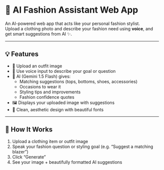 # 👗 AI Fashion Assistant Web App

An AI-powered web app that acts like your personal fashion stylist.  
Upload a clothing photo and describe your fashion need using **voice**, and get smart suggestions from AI ✨.

---

## 💡 Features

- 🧥 Upload an outfit image
- 🎤 Use voice input to describe your goal or question
- 🧠 AI (Gemini 1.5 Flash) gives:
  - Matching suggestions (tops, bottoms, shoes, accessories)
  - Occasions to wear it
  - Styling tips and improvements
  - Fashion confidence quotes
- 🖼️ Displays your uploaded image with suggestions
- 🎨 Clean, aesthetic design with beautiful fonts

---

## 📸 How It Works

1. Upload a clothing item or outfit image
2. Speak your fashion question or styling goal (e.g. “Suggest a matching blazer”)
3. Click “Generate”
4. See your image + beautifully formatted AI suggestions